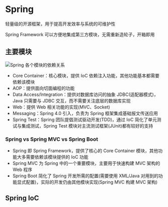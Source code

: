 # Spring

轻量级的开源框架，用于提高开发效率与系统的可维护性

Spring Framework 可以方便地集成第三方模块，无需重新造轮子，开箱即用

## 主要模块

![Spring 各个模块的依赖关系](https://oss.javaguide.cn/github/javaguide/system-design/framework/spring/20200902100038.png)

- Core Container：核心模块，提供 IoC 依赖注入功能，其他功能基本都需要依赖该模块
- AOP：提供面向切面编程的功能
- Data Access/Integration：提供对数据库访问的抽象 JDBC(适配器模式)，Java 只需要与 JDBC 交互，而不需要关注底层的数据库实现
- Web：提供 Web 相关功能的实现(MVC、Socket)
- Messaging：Spring 4.0 引入，负责为 Spring 框架集成基础报文传送应用
- Spring Test：Spring 团队提倡测试驱动开发(TDD)，通过 IoC 简化了单元测试与集成测试，Spring Test 模块对主流测试框架(JUnit)都有较好的支持

### Spring vs Spring MVC vs Spring Boot

- Spring 即 Spring Framework，提供了核心的 Core Container 模块，其他功能大多需要依赖该模块提供的 IoC 功能
- Spring MVC 为 Spring 中的一个重要模块，主要用于快速构建 MVC 架构的 Web 程序
- Spring Boot 简化了 Spring 开发所需的配置(需要使用 XML/Java 对用到的功能显式配置)，实际的开发仍由其他模块实现(Spring MVC 构建 MVC 架构)

## Spring IoC